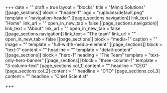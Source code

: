 +++
date = ""
draft = true
layout = "blocks"
title = "Mimiq Solutions"
[[page_sections]]
block = "header-1"
logo = "/uploads/default.png"
template = "navigation-header"
[[page_sections.navigation]]
link_text = "Home"
link_url = ""
open_in_new_tab = false
[[page_sections.navigation]]
link_text = "About"
link_url = ""
open_in_new_tab = false
[[page_sections.navigation]]
link_text = "The team"
link_url = ""
open_in_new_tab = false
[[page_sections]]
block = "media-1"
caption = ""
image = ""
template = "full-width-media-element"
[[page_sections]]
block = "text-1"
content = ""
headline = ""
template = "detail-content"
[[page_sections]]
block = "hero-1"
heading = "The Team"
template = "text-only-hero-banner"
[[page_sections]]
block = "three-column-1"
template = "3-column-text"
[page_sections.col_1]
content = ""
headline = "CEO"
[page_sections.col_2]
content = ""
headline = "CTO"
[page_sections.col_3]
content = ""
headline = "Chief Scientist"

+++
